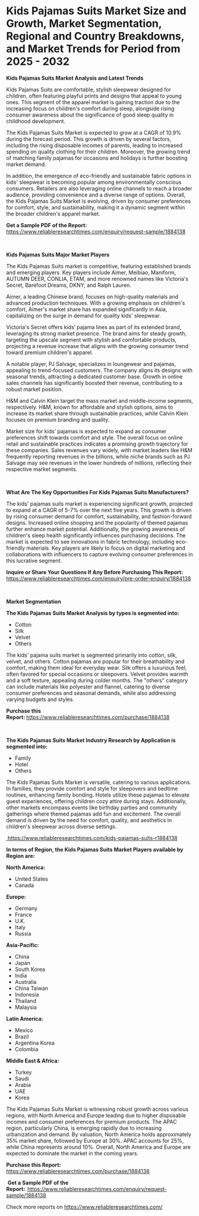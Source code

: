 <p><h1>Kids Pajamas Suits Market Size and Growth, Market Segmentation, Regional and Country Breakdowns, and Market Trends for Period from 2025 -  2032</h1></p><p><strong>Kids Pajamas Suits Market Analysis and Latest Trends</strong></p>
<p><p>Kids Pajamas Suits are comfortable, stylish sleepwear designed for children, often featuring playful prints and designs that appeal to young ones. This segment of the apparel market is gaining traction due to the increasing focus on children's comfort during sleep, alongside rising consumer awareness about the significance of good sleep quality in childhood development.</p><p>The Kids Pajamas Suits Market is expected to grow at a CAGR of 10.9% during the forecast period. This growth is driven by several factors, including the rising disposable incomes of parents, leading to increased spending on quality clothing for their children. Moreover, the growing trend of matching family pajamas for occasions and holidays is further boosting market demand. </p><p>In addition, the emergence of eco-friendly and sustainable fabric options in kids' sleepwear is becoming popular among environmentally conscious consumers. Retailers are also leveraging online channels to reach a broader audience, providing convenience and a diverse range of options. Overall, the Kids Pajamas Suits Market is evolving, driven by consumer preferences for comfort, style, and sustainability, making it a dynamic segment within the broader children's apparel market.</p></p>
<p><strong>Get a Sample PDF of the Report:&nbsp;</strong> <a href="https://www.reliableresearchtimes.com/enquiry/request-sample/1884138?utm_campaign=3584&utm_medium=2&utm_source=Github&utm_content=ia&utm_term=06042025&utm_id=kids-pajamas-suits">https://www.reliableresearchtimes.com/enquiry/request-sample/1884138</a></p>
<p>&nbsp;</p>
<p><strong>Kids Pajamas Suits Major Market Players</strong></p>
<p><p>The Kids Pajamas Suits market is competitive, featuring established brands and emerging players. Key players include Aimer, Meibiao, Maniform, AUTUMN DEER, CONLIA, ETAM, and more renowned names like Victoria's Secret, Barefoot Dreams, DKNY, and Ralph Lauren. </p><p>Aimer, a leading Chinese brand, focuses on high-quality materials and advanced production techniques. With a growing emphasis on children's comfort, Aimer's market share has expanded significantly in Asia, capitalizing on the surge in demand for quality kids' sleepwear.</p><p>Victoria's Secret offers kids’ pajama lines as part of its extended brand, leveraging its strong market presence. The brand aims for steady growth, targeting the upscale segment with stylish and comfortable products, projecting a revenue increase that aligns with the growing consumer trend toward premium children's apparel.</p><p>A notable player, PJ Salvage, specializes in loungewear and pajamas, appealing to trend-focused customers. The company aligns its designs with seasonal trends, attracting a dedicated customer base. Growth in online sales channels has significantly boosted their revenue, contributing to a robust market position.</p><p>H&M and Calvin Klein target the mass market and middle-income segments, respectively. H&M, known for affordable and stylish options, aims to increase its market share through sustainable practices, while Calvin Klein focuses on premium branding and quality.</p><p>Market size for kids’ pajamas is expected to expand as consumer preferences shift towards comfort and style. The overall focus on online retail and sustainable practices indicates a promising growth trajectory for these companies. Sales revenues vary widely, with market leaders like H&M frequently reporting revenues in the billions, while niche brands such as PJ Salvage may see revenues in the lower hundreds of millions, reflecting their respective market segments.</p></p>
<p>&nbsp;</p>
<p><strong>What Are The Key Opportunities For Kids Pajamas Suits Manufacturers?</strong></p>
<p><p>The kids' pajamas suits market is experiencing significant growth, projected to expand at a CAGR of 5-7% over the next five years. This growth is driven by rising consumer demand for comfort, sustainability, and fashion-forward designs. Increased online shopping and the popularity of themed pajamas further enhance market potential. Additionally, the growing awareness of children's sleep health significantly influences purchasing decisions. The market is expected to see innovations in fabric technology, including eco-friendly materials. Key players are likely to focus on digital marketing and collaborations with influencers to capture evolving consumer preferences in this lucrative segment.</p></p>
<p><strong>Inquire or Share Your Questions If Any Before Purchasing This Report:</strong> <a href="https://www.reliableresearchtimes.com/enquiry/pre-order-enquiry/1884138?utm_campaign=3584&utm_medium=2&utm_source=Github&utm_content=ia&utm_term=06042025&utm_id=kids-pajamas-suits">https://www.reliableresearchtimes.com/enquiry/pre-order-enquiry/1884138</a></p>
<p>&nbsp;</p>
<p><strong>Market Segmentation</strong></p>
<p><strong>The Kids Pajamas Suits Market Analysis by types is segmented into:</strong></p>
<p><ul><li>Cotton</li><li>Silk</li><li>Velvet</li><li>Others</li></ul></p>
<p><p>The kids' pajama suits market is segmented primarily into cotton, silk, velvet, and others. Cotton pajamas are popular for their breathability and comfort, making them ideal for everyday wear. Silk offers a luxurious feel, often favored for special occasions or sleepovers. Velvet provides warmth and a soft texture, appealing during colder months. The "others" category can include materials like polyester and flannel, catering to diverse consumer preferences and seasonal demands, while also addressing varying budgets and styles.</p></p>
<p><strong>Purchase this Report:&nbsp;</strong><a href="https://www.reliableresearchtimes.com/purchase/1884138?utm_campaign=3584&utm_medium=2&utm_source=Github&utm_content=ia&utm_term=06042025&utm_id=kids-pajamas-suits">https://www.reliableresearchtimes.com/purchase/1884138</a></p>
<p>&nbsp;</p>
<p><strong>The Kids Pajamas Suits Market Industry Research by Application is segmented into:</strong></p>
<p><ul><li>Family</li><li>Hotel</li><li>Others</li></ul></p>
<p><p>The Kids Pajamas Suits Market is versatile, catering to various applications. In families, they provide comfort and style for sleepovers and bedtime routines, enhancing family bonding. Hotels utilize these pajamas to elevate guest experiences, offering children cozy attire during stays. Additionally, other markets encompass events like birthday parties and community gatherings where themed pajamas add fun and excitement. The overall demand is driven by the need for comfort, quality, and aesthetics in children's sleepwear across diverse settings.</p></p>
<p><a href="https://www.reliableresearchtimes.com/kids-pajamas-suits-r1884138?utm_campaign=3584&utm_medium=2&utm_source=Github&utm_content=ia&utm_term=06042025&utm_id=kids-pajamas-suits">&nbsp;https://www.reliableresearchtimes.com/kids-pajamas-suits-r1884138</a></p>
<p><strong>In terms of Region, the Kids Pajamas Suits Market Players available by Region are:</strong></p>
<p>
    <p> <strong> North America: </strong>
        <ul>
            <li>United States</li>
            <li>Canada</li>
        </ul>
        </p> 
    <p> <strong> Europe: </strong>
        <ul>
            <li>Germany</li>
            <li>France</li>
            <li>U.K.</li>
            <li>Italy</li>
            <li>Russia</li>
        </ul>
        </p> 
    <p> <strong> Asia-Pacific: </strong>
        <ul>
            <li>China</li>
            <li>Japan</li>
            <li>South Korea</li>
            <li>India</li>
            <li>Australia</li>
            <li>China Taiwan</li>
            <li>Indonesia</li>
            <li>Thailand</li>
            <li>Malaysia</li>
        </ul>
        </p> 
    <p> <strong> Latin America: </strong>
        <ul>
            <li>Mexico</li>
            <li>Brazil</li>
            <li>Argentina Korea</li>
            <li>Colombia</li>
        </ul>
        </p> 
    <p> <strong> Middle East & Africa: </strong>
        <ul>
            <li>Turkey</li>
            <li>Saudi</li>
            <li>Arabia</li>
            <li>UAE</li>
            <li>Korea</li>
        </ul>
    </p>
    </p>
<p><p>The Kids Pajamas Suits Market is witnessing robust growth across various regions, with North America and Europe leading due to higher disposable incomes and consumer preferences for premium products. The APAC region, particularly China, is emerging rapidly due to increasing urbanization and demand. By valuation, North America holds approximately 35% market share, followed by Europe at 30%. APAC accounts for 25%, while China represents around 10%. Overall, North America and Europe are expected to dominate the market in the coming years.</p></p>
<p><strong>Purchase this Report: </strong><a href="https://www.reliableresearchtimes.com/purchase/1884138?utm_campaign=3584&utm_medium=2&utm_source=Github&utm_content=ia&utm_term=06042025&utm_id=kids-pajamas-suits">https://www.reliableresearchtimes.com/purchase/1884138</a></p>
<p>&nbsp;<strong>Get a Sample PDF of the Report:&nbsp;&nbsp;</strong><a href="https://www.reliableresearchtimes.com/enquiry/request-sample/1884138?utm_campaign=3584&utm_medium=2&utm_source=Github&utm_content=ia&utm_term=06042025&utm_id=kids-pajamas-suits">https://www.reliableresearchtimes.com/enquiry/request-sample/1884138</a></p>
<p><strong></strong></p>
<p>Check more reports on <a href="https://www.reliableresearchtimes.com/?utm_campaign=3584&utm_medium=2&utm_source=Github&utm_content=ia&utm_term=06042025&utm_id=kids-pajamas-suits">https://www.reliableresearchtimes.com/</a></p>